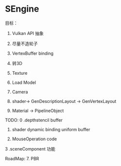# SEngine

目标： 
1. Vulkan API 抽象
2. 尽量不造轮子
1. VertexBuffer binding
2. 转3D
3. Texture
4. Load Model
5. Camera

1. shader-> GenDescriptionLayout
   -> GenVertexLayout
6. Material -> PipelineObject

TODO:
0 .depthstencil buffer
1. shader dynamic binding uniform buffer 

2. MouseOperation code

3 .sceneComponent 功能　


RoadMap:
7. PBR